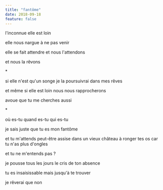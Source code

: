 ```yaml
---
title: "fantôme"
date: 2018-09-18
feature: false
---
```


l'inconnue
elle est loin

elle nous nargue
à ne pas venir

elle se fait attendre et nous l'attendons

et nous la rêvons

\*

si elle n'est qu'un songe
je la poursuivrai dans mes rêves

et même si elle est loin
nous nous rapprocherons

avoue que tu me cherches aussi

\*

où es-tu
quand es-tu
qui es-tu

je sais juste que tu es mon fantôme

et tu m'attends peut-être assise dans un vieux château
à ronger tes os car tu n'as plus d'ongles

et tu ne m'entends pas ?

je pousse tous les jours le cris de ton absence

tu es insaisissable
mais jusqu'à te trouver

je rêverai que non
